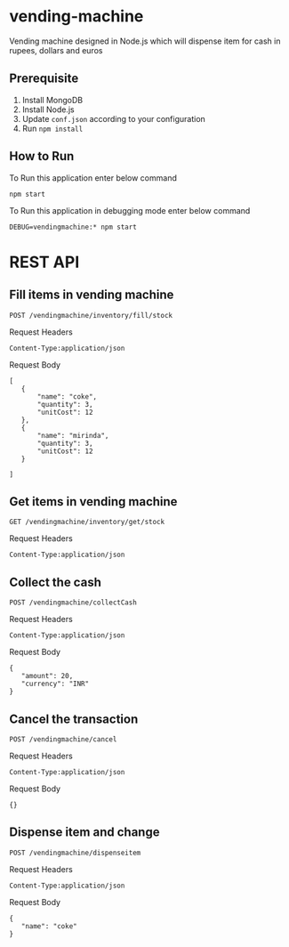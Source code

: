 # vending-machine
Vending machine designed in Node.js which will dispense item for cash in rupees, dollars and euros

## Prerequisite
 1. Install MongoDB
 2. Install Node.js
 3. Update `conf.json` according to your configuration
 4. Run `npm install`

## How to Run
To Run this application enter below command
```
npm start
```
To Run this application in debugging mode enter below command
```
DEBUG=vendingmachine:* npm start
```

# REST API

## Fill items in vending machine
 ```
 POST /vendingmachine/inventory/fill/stock
 ```
 Request Headers
 ```
 Content-Type:application/json
 ```
 Request Body
 ```
 [
	{
        "name": "coke",
        "quantity": 3,
        "unitCost": 12
    },
    {
        "name": "mirinda",
        "quantity": 3,
        "unitCost": 12
    }
    
]
 ```
## Get items in vending machine
 ```
 GET /vendingmachine/inventory/get/stock
 ```
 Request Headers
 ```
 Content-Type:application/json
 ```
## Collect the cash
 ```
 POST /vendingmachine/collectCash
 ```
 Request Headers
 ```
 Content-Type:application/json
 ```
 Request Body
 ```
 {
	"amount": 20,
	"currency": "INR"
 } 
 ```
 ## Cancel the transaction
 ```
 POST /vendingmachine/cancel
 ```
 Request Headers
 ```
 Content-Type:application/json
 ```
 Request Body
 ```
 {} 
 ```
 ## Dispense item and change
 ```
 POST /vendingmachine/dispenseitem
 ```
 Request Headers
 ```
 Content-Type:application/json
 ```
 Request Body
 ```
 {
	"name": "coke"
 }
 ```


